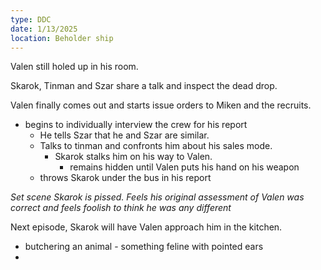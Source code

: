 ```yaml
---
type: DDC
date: 1/13/2025
location: Beholder ship 
---
```


Valen still holed up in his room. 

Skarok, Tinman and Szar share a talk and inspect the dead drop.

Valen finally comes out and starts issue orders to Miken and the recruits. 
- begins to individually interview the crew for his report
	- He tells Szar that he and Szar are similar.
	- Talks to tinman and confronts him about his sales mode.
		- Skarok stalks him on his way to Valen.
			- remains hidden until Valen puts his hand on his weapon
	- throws Skarok under the bus in his report


*Set scene
Skarok is pissed. Feels his original assessment of Valen was correct and feels foolish to think he was any different*

Next episode, Skarok will have Valen approach him in the kitchen. 
- butchering an animal - something feline with pointed ears
-  